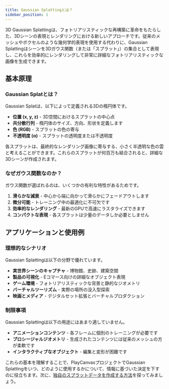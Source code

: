 ```yaml
---
title: Gaussian Splattingとは？
sidebar_position: 1
---
```


3D Gaussian Splattingは、フォトリアリスティックな再構築に革命をもたらした、3Dシーンの表現とレンダリングにおける新しいアプローチです。従来のメッシュやボクセルのような幾何学的表現を使用する代わりに、Gaussian Splattingはシーンを3Dガウス関数（または「スプラット」）の集合として表現し、これらを効率的にレンダリングして非常に詳細なフォトリアリスティックな画像を生成できます。

## 基本原理

### Gaussian Splatとは？

Gaussian Splatは、以下によって定義される3Dの楕円体です。

-   **位置 (x, y, z)** - 3D空間におけるスプラットの中心点
-   **共分散行列** - 楕円体のサイズ、方向、形状を定義します
-   **色 (RGB)** - スプラットの色の寄与
-   **不透明度 (α)** - スプラットの透明度または不透明度

各スプラットは、最終的なレンダリング画像に寄与する、小さく半透明な色の雲と考えることができます。これらのスプラットが何百万も結合されると、詳細な3Dシーンが作成されます。

### なぜガウス関数なのか？

ガウス関数が選ばれるのは、いくつかの有利な特性があるためです。

1.  **滑らかな減衰** - 中心から端に向かって滑らかにフェードアウトします
2.  **微分可能** - トレーニング中の最適化に不可欠です
3.  **効率的なレンダリング** - 最新のGPUで高速にラスタライズできます
4.  **コンパクトな表現** - 各スプラットは少量のデータしか必要としません

## アプリケーションと使用例

### 理想的なシナリオ

Gaussian Splattingは以下の分野で優れています。

-   **実世界シーンのキャプチャ** - 博物館、史跡、建築空間
-   **製品の可視化** - Eコマース向けの詳細なオブジェクト表現
-   **ゲーム環境** - フォトリアリスティックな背景と静的なジオメトリ
-   **バーチャルツーリズム** - 実際の場所の没入型探索
-   **映画とメディア** - デジタルセット拡張とバーチャルプロダクション

### 制限事項

Gaussian Splattingは以下の用途にはあまり適していません。

-   **アニメーションコンテンツ** - 各フレームに個別のトレーニングが必要です
-   **プロシージャルジオメトリ** - 生成されたコンテンツには従来のメッシュの方が柔軟です
-   **インタラクティブなオブジェクト** - 編集と変形が困難です

これらの基本を理解することで、PlayCanvasプロジェクトでGaussian Splattingをいつ、どのように使用するかについて、情報に基づいた決定を下すのに役立ちます。次に、[独自のスプラットデータを作成する方法](creating/index.md)を探ってみましょう。
